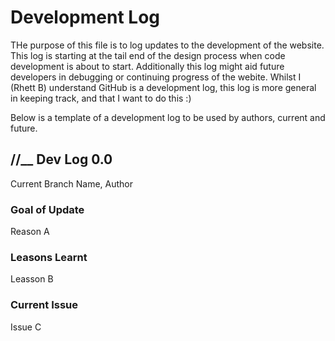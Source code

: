 # Development Log
THe purpose of this file is to log updates to the development of the website. This log is starting at the tail end of the design process when code development is about to start. 
Additionally this log might aid future developers in debugging or continuing progress of the webite. Whilst I (Rhett B) understand GitHub is a development log, this log is more general in keeping track, and that I want to do this :) 


Below is a template of a development log to be used by authors, current and future.

## __/__/__ Dev Log 0.0
Current Branch Name, Author
### Goal of Update
Reason A
### Leasons Learnt
Leasson B
### Current Issue
Issue C

